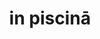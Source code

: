 ---
title: in piscinā
meaning: in the fishpond
ch: 5
di: (ablative singular)
pos: prepphrase
preposition: in
noun: piscinā
---